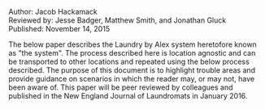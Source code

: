 Author: Jacob Hackamack  
Reviewed by: Jesse Badger, Matthew Smith, and Jonathan Gluck  
Published: November 14, 2015  


The below paper describes the Laundry by Alex system heretofore known as "the system".  The process described here is location agnostic and can be transported to other locations and repeated using the below process described.  The purpose of this document is to highlight trouble areas and provide guidance on scenarios in which the reader may, or may not, have been aware of.  This paper will be peer reviewed by colleagues and published in the New England Journal of Laundromats in January 2016.

